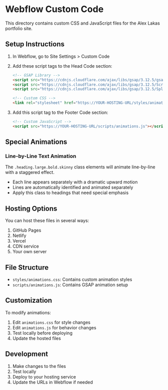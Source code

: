 # Webflow Custom Code

This directory contains custom CSS and JavaScript files for the Alex Lakas portfolio site.

## Setup Instructions

1. In Webflow, go to Site Settings > Custom Code
2. Add these script tags to the Head Code section:
   ```html
   <!-- GSAP Library -->
   <script src="https://cdnjs.cloudflare.com/ajax/libs/gsap/3.12.5/gsap.min.js"></script>
   <script src="https://cdnjs.cloudflare.com/ajax/libs/gsap/3.12.5/ScrollTrigger.min.js"></script>
   <script src="https://cdnjs.cloudflare.com/ajax/libs/gsap/3.12.5/SplitText.min.js"></script>
   
   <!-- Custom CSS -->
   <link rel="stylesheet" href="https://YOUR-HOSTING-URL/styles/animations.css">
   ```

3. Add this script tag to the Footer Code section:
   ```html
   <!-- Custom JavaScript -->
   <script src="https://YOUR-HOSTING-URL/scripts/animations.js"></script>
   ```

## Special Animations

### Line-by-Line Text Animation
The `.heading.large.bold.skinny` class elements will animate line-by-line with a staggered effect.
- Each line appears separately with a dramatic upward motion 
- Lines are automatically identified and animated separately
- Apply this class to headings that need special emphasis

## Hosting Options

You can host these files in several ways:
1. GitHub Pages
2. Netlify
3. Vercel
4. CDN service
5. Your own server

## File Structure

- `styles/animations.css`: Contains custom animation styles
- `scripts/animations.js`: Contains GSAP animation setup

## Customization

To modify animations:
1. Edit `animations.css` for style changes
2. Edit `animations.js` for behavior changes
3. Test locally before deploying
4. Update the hosted files

## Development

1. Make changes to the files
2. Test locally
3. Deploy to your hosting service
4. Update the URLs in Webflow if needed 